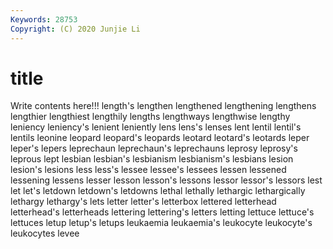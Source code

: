 ```yaml
---
Keywords: 28753
Copyright: (C) 2020 Junjie Li
---
```


# title

Write contents here!!!
length's 
lengthen 
lengthened 
lengthening 
lengthens
lengthier 
lengthiest 
lengthily 
lengths 
lengthways 
lengthwise 
lengthy 
leniency 
leniency's 
lenient
leniently 
lens 
lens's 
lenses 
lent 
lentil 
lentil's 
lentils 
leonine 
leopard
leopard's 
leopards 
leotard 
leotard's 
leotards 
leper 
leper's 
lepers 
leprechaun 
leprechaun's
leprechauns 
leprosy 
leprosy's 
leprous 
lept 
lesbian 
lesbian's 
lesbianism 
lesbianism's 
lesbians
lesion 
lesion's 
lesions 
less 
less's 
lessee 
lessee's 
lessees 
lessen 
lessened
lessening 
lessens 
lesser 
lesson 
lesson's 
lessons 
lessor 
lessor's 
lessors 
lest
let 
let's 
letdown 
letdown's 
letdowns 
lethal 
lethally 
lethargic 
lethargically 
lethargy
lethargy's 
lets 
letter 
letter's 
letterbox 
lettered 
letterhead 
letterhead's 
letterheads 
lettering
lettering's 
letters 
letting 
lettuce 
lettuce's 
lettuces 
letup 
letup's 
letups 
leukaemia
leukaemia's 
leukocyte 
leukocyte's 
leukocytes 
levee 
